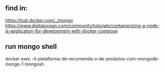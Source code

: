 ## find in:
https://hub.docker.com/_/mongo
https://www.digitalocean.com/community/tutorials/containerizing-a-node-js-application-for-development-with-docker-compose


## run mongo shell
docker exec -it plataforma-de-recomenda-o-de-produtos-com-mongodb-mongo-1 mongosh